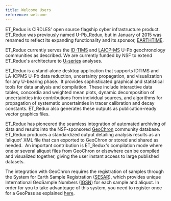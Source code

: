 ```yaml
---
title: Welcome Users 
reference: welcome
---
```


ET_Redux is CIRDLES' open source flagship cyber infrastructure product. ET_Redux was previously named U-Pb_Redux, but in January of 2015 was renamed to reflect its expanding functionality and its sponsor, [EARTHTIME](http://earth-time.org/).

ET_Redux currently serves the [ID-TIMS](http://cirdles.org/community/u-pb-idtims/) and [LAICP-MS](http://cirdles.org/community/u-pb-laicpms/) U-Pb geochronology communities as described.  We are currently funded by NSF to extend ET_Redux's architecture to [U-series](http://earthcube.org/group/cyberinfrastructure-u-series-geochronologic-data) analyses.

ET_Redux is a stand-alone desktop application that supports IDTIMS and LA-ICPMS U-Pb data reduction, uncertainty propagation, and visualization for any U-bearing phase.  It provides sophisticated graphical and statistical tools for data analysis and compilation.  These include interactive data tables, concordia and weighted mean plots, dynamic decomposition of uncertainties into contributions from individual sources, and algorithms for propagation of systematic uncertainties in tracer calibration and decay constants.  ET_Redux also generates these outputs as publication-ready vector graphics files.  

ET_Redux has pioneered the seamless integration of automated archiving of data and results into the NSF-sponsored [GeoChron](http://geochron.org) community database. ET_Redux produces a standardized output detailing analysis results as an 'aliquot' XML file that can exported to GeoChron or stored and shared as needed.  An important contribution is ET_Redux's compilation mode where one or several aliquot files from GeoChron or elsewhere can be compiled and visualized together, giving the user instant access to large published datasets. 

The integration with GeoChron requires the registration of samples through the System for Earth Sample Registration ([SESAR](http://www.geosamples.org/)), which provides unique International GeoSample Numbers ([IGSN](http://www.igsn.org/)) for each sample and aliquot.  In order for you to take advantqage of this system, you need to register once for a GeoPass as explained [here](http://cirdles.org/projects/et_redux/#what-is-geopass).
